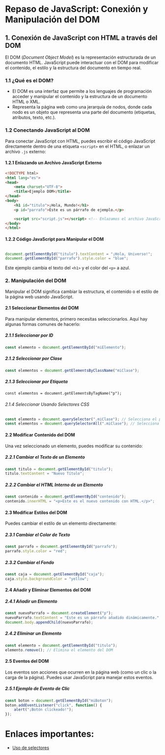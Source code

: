# Repaso de JavaScript: Conexión y Manipulación del DOM

## 1. Conexión de JavaScript con HTML a través del DOM

El DOM (*Document Object Model*) es la representación estructurada de un documento HTML. JavaScript puede interactuar con el DOM para modificar el contenido, el estilo y la estructura del documento en tiempo real.

### 1.1 ¿Qué es el DOM?
- El DOM es una interfaz que permite a los lenguajes de programación acceder y manipular el contenido y la estructura de un documento HTML o XML.
- Representa la página web como una jerarquía de nodos, donde cada nodo es un objeto que representa una parte del documento (etiquetas, atributos, texto, etc.).

### 1.2 Conectando JavaScript al DOM
Para conectar JavaScript con HTML, puedes escribir el código JavaScript directamente dentro de una etiqueta `<script>` en el HTML, o enlazar un archivo `.js` externo:

#### 1.2.1 Enlazando un Archivo JavaScript Externo
```html
<!DOCTYPE html>
<html lang="es">
<head>
    <meta charset="UTF-8">
    <title>Ejemplo DOM</title>
</head>
<body>
    <h1 id="titulo">¡Hola, Mundo!</h1>
    <p id="parrafo">Este es un párrafo de ejemplo.</p>

    <script src="script.js"></script> <!-- Enlazamos el archivo JavaScript -->
</body>
</html>
```
#### 1.2.2 Código JavaScript para Manipular el DOM

 ```javascript
 
document.getElementById("titulo").textContent = "¡Hola, Universo!";
document.getElementById("parrafo").style.color = "blue";
```

Este ejemplo cambia el texto del `<h1>` y el color del `<p>` a azul.

### 2. Manipulación del DOM
Manipular el DOM significa cambiar la estructura, el contenido o el estilo de la página web usando JavaScript.

#### 2.1 Seleccionar Elementos del DOM
Para manipular elementos, primero necesitas seleccionarlos. Aquí hay algunas formas comunes de hacerlo:

##### 2.1.1 Seleccionar por ID
```javascript
const elemento = document.getElementById("miElemento");
```
##### 2.1.2 Seleccionar por Clase
```javascript
const elementos = document.getElementsByClassName("miClase");
```

##### 2.1.3 Seleccionar por Etiqueta
```javacsript
const elementos = document.getElementsByTagName("p");
```

###### 2.1.4 Seleccionar Usando Selectores CSS
```javascript
const elemento = document.querySelector(".miClase"); // Selecciona el primer elemento con esa clase
const elementos = document.querySelectorAll(".miClase"); // Selecciona todos los elementos con esa clase
```

#### 2.2 Modificar Contenido del DOM
Una vez seleccionado un elemento, puedes modificar su contenido:


##### 2.2.1 Cambiar el Texto de un Elemento
```javascript
const titulo = document.getElementById("titulo");
titulo.textContent = "Nuevo Título";
```

##### 2.2.2 Cambiar el HTML Interno de un Elemento
```javascript
const contenido = document.getElementById("contenido");
contenido.innerHTML = "<p>Este es el nuevo contenido con HTML.</p>";
```

#### 2.3 Modificar Estilos del DOM
Puedes cambiar el estilo de un elemento directamente:

##### 2.3.1 Cambiar el Color de Texto
```javascript
const parrafo = document.getElementById("parrafo");
parrafo.style.color = "red";
```

##### 2.3.2 Cambiar el Fondo
```javascript
const caja = document.getElementById("caja");
caja.style.backgroundColor = "yellow";
```

#### 2.4 Añadir y Eliminar Elementos del DOM
##### 2.4.1 Añadir un Elemento
```javascript
const nuevoParrafo = document.createElement("p");
nuevoParrafo.textContent = "Este es un párrafo añadido dinámicamente.";
document.body.appendChild(nuevoParrafo);
```

##### 2.4.2 Eliminar un Elemento
```javascript
const elemento = document.getElementById("titulo");
elemento.remove(); // Elimina el elemento del DOM
```

#### 2.5 Eventos del DOM
Los eventos son acciones que ocurren en la página web (como un clic o la carga de la página). Puedes usar JavaScript para manejar estos eventos.

##### 2.5.1 Ejemplo de Evento de Clic
```javascript
const boton = document.getElementById("miBoton");
boton.addEventListener("click", function() {
    alert("¡Botón clickeado!");
});
```

# Enlaces importantes:
- [Uso de selectores](https://developer.mozilla.org/es/docs/Web/API/Document_Object_Model/Locating_DOM_elements_using_selectors)
